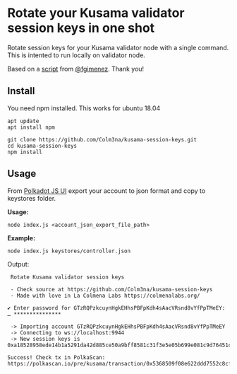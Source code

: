 # Rotate your Kusama validator session keys in one shot

Rotate session keys for your Kusama validator node with a single command. This is intented to run locally on validator node.

Based on a [script](https://paste.ubuntu.com/p/MhKM8vjVcD/) from [@fgimenez](https://github.com/fgimenez). Thank you!

## Install

You need npm installed. This works for ubuntu 18.04

```
apt update
apt install npm
```

```
git clone https://github.com/Colm3na/kusama-session-keys.git
cd kusama-session-keys
npm install
```

## Usage

From [Polkadot JS UI](https://polkadot.js.org/apps/#/accounts) export your account to json format and copy to keystores folder.

**Usage:**

```
node index.js <account_json_export_file_path>
```

**Example:**

```
node index.js keystores/controller.json
```

Output:

```
 Rotate Kusama validator session keys

 - Check source at https://github.com/Colm3na/kusama-session-keys
 - Made with love in La Colmena Labs https://colmenalabs.org/

✔ Enter password for GTzRQPzkcuynHgkEHhsPBFpKdh4sAacVRsnd8vYfPpTMeEY: … ***************

 -> Importing account GTzRQPzkcuynHgkEHhsPBFpKdh4sAacVRsnd8vYfPpTMeEY
 -> Connecting to ws://localhost:9944
 -> New session keys is 0xa18528958ede14b1a5291da42d885ce50a9bff8581c31f3e5e05b699e081c9d76451c394e0c68c1ffc2a11d7d7465126b434c58f8fcf305de2fc76c94a218b55a85dbc2306f43798deb72e9688fa18d5ba8c1a646f2a140accd3cfcc39bdb90a1e998e6ec3cea48a831485a67df264f33bccc27fa5bb1bb3646b0f1002b7fe389c42f566a3f1fd22d090a1fc5f2373661d1f213d9562a44d5e7daf16eb0e3a12

Success! Check tx in PolkaScan: https://polkascan.io/pre/kusama/transaction/0x5368509f08e622ddd7552c8cf73a306e7d8672688d9ff8f790c42831652f6130

```
